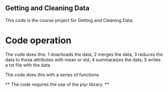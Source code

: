 ## Getting and Cleaning Data

This code is the course project for Getting and Cleaning Data.

# Code operation
The code does this:
1 downloads the data,
2 merges the data,
3 reduces the data to those attributes with mean or std,
4 summaraizes the data,
5 writes a txt file with the data

The code does this with a series of functions.

** The code requires the use of the plyr library. **
